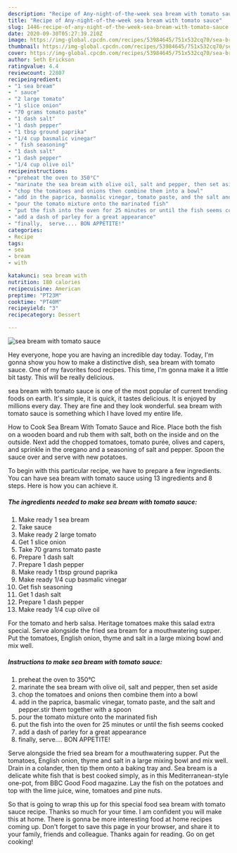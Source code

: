 ```yaml
---
description: "Recipe of Any-night-of-the-week sea bream with tomato sauce"
title: "Recipe of Any-night-of-the-week sea bream with tomato sauce"
slug: 1446-recipe-of-any-night-of-the-week-sea-bream-with-tomato-sauce
date: 2020-09-30T05:27:39.210Z
image: https://img-global.cpcdn.com/recipes/53984645/751x532cq70/sea-bream-with-tomato-sauce-recipe-main-photo.jpg
thumbnail: https://img-global.cpcdn.com/recipes/53984645/751x532cq70/sea-bream-with-tomato-sauce-recipe-main-photo.jpg
cover: https://img-global.cpcdn.com/recipes/53984645/751x532cq70/sea-bream-with-tomato-sauce-recipe-main-photo.jpg
author: Seth Erickson
ratingvalue: 4.4
reviewcount: 22807
recipeingredient:
- "1 sea bream"
- " sauce"
- "2 large tomato"
- "1 slice onion"
- "70 grams tomato paste"
- "1 dash salt"
- "1 dash pepper"
- "1 tbsp ground paprika"
- "1/4 cup basmalic vinegar"
- " fish seasoning"
- "1 dash salt"
- "1 dash pepper"
- "1/4 cup olive oil"
recipeinstructions:
- "preheat the oven to 350°C"
- "marinate the sea bream with olive oil, salt and pepper, then set aside"
- "chop the tomatoes and onions then combine them into a bowl"
- "add in the paprica, basmalic vinegar, tomato paste, and the salt and pepper.stir them together with a spoon"
- "pour the tomato mixture onto the marinated fish"
- "put the fish into the oven for 25 minutes or until the fish seems cooked"
- "add a dash of parley for a great appearance"
- "finally,  serve.... BON APPETITE!"
categories:
- Recipe
tags:
- sea
- bream
- with

katakunci: sea bream with 
nutrition: 180 calories
recipecuisine: American
preptime: "PT23M"
cooktime: "PT40M"
recipeyield: "3"
recipecategory: Dessert

---
```



![sea bream with tomato sauce](https://img-global.cpcdn.com/recipes/53984645/751x532cq70/sea-bream-with-tomato-sauce-recipe-main-photo.jpg)

Hey everyone, hope you are having an incredible day today. Today, I'm gonna show you how to make a distinctive dish, sea bream with tomato sauce. One of my favorites food recipes. This time, I'm gonna make it a little bit tasty. This will be really delicious.

sea bream with tomato sauce is one of the most popular of current trending foods on earth. It's simple, it is quick, it tastes delicious. It is enjoyed by millions every day. They are fine and they look wonderful. sea bream with tomato sauce is something which I have loved my entire life.

How to Cook Sea Bream With Tomato Sauce and Rice. Place both the fish on a wooden board and rub them with salt, both on the inside and on the outside. Next add the chopped tomatoes, tomato purée, olives and capers, and sprinkle in the oregano and a seasoning of salt and pepper. Spoon the sauce over and serve with new potatoes.


To begin with this particular recipe, we have to prepare a few ingredients. You can have sea bream with tomato sauce using 13 ingredients and 8 steps. Here is how you can achieve it.

<!--inarticleads1-->

##### The ingredients needed to make sea bream with tomato sauce:

1. Make ready 1 sea bream
1. Take  sauce
1. Make ready 2 large tomato
1. Get 1 slice onion
1. Take 70 grams tomato paste
1. Prepare 1 dash salt
1. Prepare 1 dash pepper
1. Make ready 1 tbsp ground paprika
1. Make ready 1/4 cup basmalic vinegar
1. Get  fish seasoning
1. Get 1 dash salt
1. Prepare 1 dash pepper
1. Make ready 1/4 cup olive oil


For the tomato and herb salsa. Heritage tomatoes make this salad extra special. Serve alongside the fried sea bream for a mouthwatering supper. Put the tomatoes, English onion, thyme and salt in a large mixing bowl and mix well. 

<!--inarticleads2-->

##### Instructions to make sea bream with tomato sauce:

1. preheat the oven to 350°C
1. marinate the sea bream with olive oil, salt and pepper, then set aside
1. chop the tomatoes and onions then combine them into a bowl
1. add in the paprica, basmalic vinegar, tomato paste, and the salt and pepper.stir them together with a spoon
1. pour the tomato mixture onto the marinated fish
1. put the fish into the oven for 25 minutes or until the fish seems cooked
1. add a dash of parley for a great appearance
1. finally,  serve.... BON APPETITE!


Serve alongside the fried sea bream for a mouthwatering supper. Put the tomatoes, English onion, thyme and salt in a large mixing bowl and mix well. Drain in a colander, then tip them onto a baking tray and. Sea bream is a delicate white fish that is best cooked simply, as in this Mediterranean-style one-pot, from BBC Good Food magazine. Lay the fish on the potatoes and top with the lime juice, wine, tomatoes and pine nuts. 

So that is going to wrap this up for this special food sea bream with tomato sauce recipe. Thanks so much for your time. I am confident you will make this at home. There is gonna be more interesting food at home recipes coming up. Don't forget to save this page in your browser, and share it to your family, friends and colleague. Thanks again for reading. Go on get cooking!
